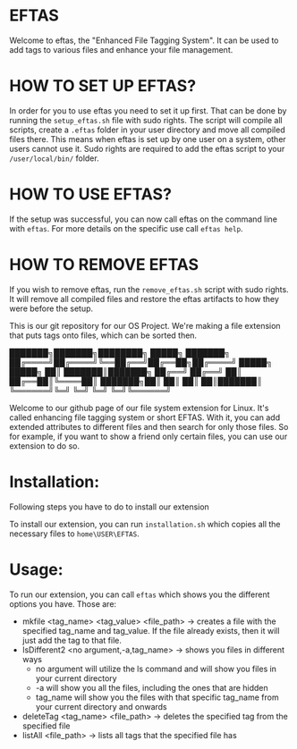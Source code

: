 
# EFTAS

Welcome to eftas, the "Enhanced File Tagging System". It can be used to add tags to various files and enhance your file management. 


HOW TO SET UP EFTAS?
===============
In order for you to use eftas you need to set it up first. That can be done by running the ```setup_eftas.sh``` file with sudo rights.
The script will compile all scripts, create a ```.eftas``` folder in your user directory and move all compiled files there. This means when eftas is set up by one user on a system, other users cannot use it. 
Sudo rights are required to add the eftas script to your ``/user/local/bin/`` folder. 

HOW TO USE EFTAS?
===============
If the setup was successful, you can now call eftas on the command line with ``eftas``. For more details on the specific use call ``eftas help``.


HOW TO REMOVE EFTAS
================
If you wish to remove eftas, run the ``remove_eftas.sh`` script with sudo rights. It will remove all compiled files and restore the eftas artifacts to how they were before the setup. 

This is our git repository for our OS Project. We're making a file extension that puts tags onto files,
which can be sorted then.

███████╗███████╗████████╗ █████╗ ███████╗
██╔════╝██╔════╝╚══██╔══╝██╔══██╗██╔════╝
█████╗  █████╗     ██║   ███████║███████╗
██╔══╝  ██╔══╝     ██║   ██╔══██║╚════██║
███████╗██║        ██║   ██║  ██║███████║
╚══════╝╚═╝        ╚═╝   ╚═╝  ╚═╝╚══════╝

Welcome to our github page of our file system extension for Linux. It's called enhancing file tagging system
or short EFTAS. With it, you can add extended attributes to different files and then search for only those files.
So for example, if you want to show a friend only certain files, you can use our extension to do so.

Installation:
===============

Following steps you have to do to install our extension

To install our extension, you can run `installation.sh` which copies all the necessary files to `home\USER\EFTAS`.

Usage:
===============

To run our extension, you can call `eftas` which shows you the different options you have. Those are:
- mkfile <tag_name> <tag_value> <file_path> -> creates a file with the specified tag_name and tag_value.
  If the file already exists, then it will just add the tag to that file.
- lsDifferent2 <no argument,-a,tag_name> -> shows you files in different ways
    - no argument will utilize the ls command and will show you files in your current directory
    - -a will show you all the files, including the ones that are hidden
    - tag_name will show you the files with that specific tag_name from your current directory and onwards
- deleteTag <tag_name> <file_path> -> deletes the specified tag from the specified file
- listAll <file_path> -> lists all tags that the specified file has



